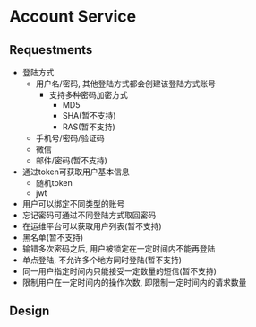 # Account Service

## Requestments

- 登陆方式
    - 用户名/密码, 其他登陆方式都会创建该登陆方式账号
        - 支持多种密码加密方式
            - MD5
            - SHA(暂不支持)
            - RAS(暂不支持)
    - 手机号/密码/验证码
    - 微信
    - 邮件/密码(暂不支持)
- 通过token可获取用户基本信息
    - 随机token
    - jwt
- 用户可以绑定不同类型的账号
- 忘记密码可通过不同登陆方式取回密码
- 在运维平台可以获取用户列表(暂不支持)
- 黑名单(暂不支持)
- 输错多次密码之后, 用户被锁定在一定时间内不能再登陆
- 单点登陆, 不允许多个地方同时登陆(暂不支持)
- 同一用户指定时间内只能接受一定数量的短信(暂不支持)
- 限制用户在一定时间内的操作次数, 即限制一定时间内的请求数量


## Design

